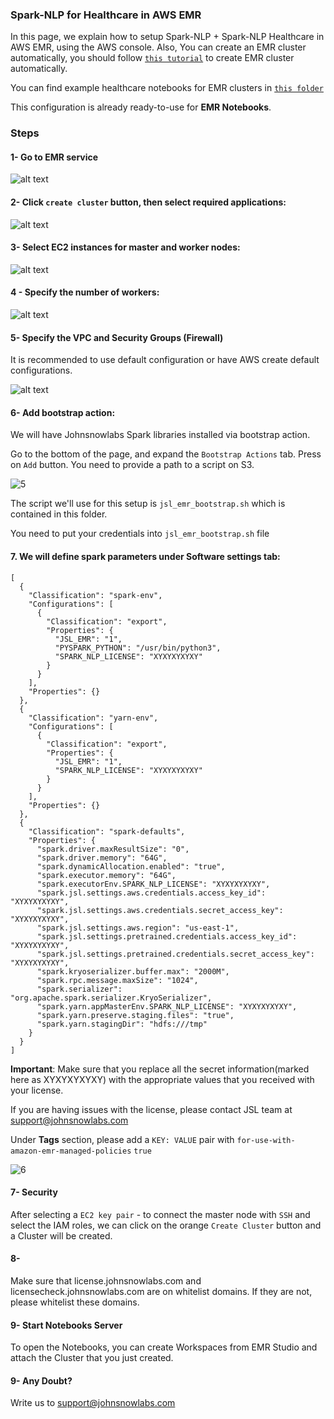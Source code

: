### Spark-NLP for Healthcare in AWS EMR

In this page, we explain how to setup Spark-NLP + Spark-NLP Healthcare in AWS EMR, using the AWS console. Also, You can create an EMR cluster automatically, you should follow [`this tutorial`](https://github.com/JohnSnowLabs/johnsnowlabs/blob/main/notebooks/create_emr_cluster.ipynb) to create EMR cluster automatically.

You can find example healthcare notebooks for EMR clusters in [`this folder`](https://github.com/JohnSnowLabs/spark-nlp-workshop/tree/master/products/emr/healthcare)

This configuration is already ready-to-use for **EMR Notebooks**.

### Steps
#### 1- Go to EMR service

![alt text](image-1.png)

#### 2- Click `create cluster` button, then select required applications:

![alt text](image.png)


#### 3-  Select EC2 instances for master and worker nodes:

![alt text](image-2.png)

#### 4 - Specify the number of workers:

![alt text](image-3.png)

#### 5- Specify the VPC and Security Groups (Firewall)
It is recommended to use default configuration or have AWS create default configurations.

![alt text](image-4.png)


#### 6- Add bootstrap action:
We will have Johnsnowlabs Spark libraries installed via bootstrap action.

Go to the bottom of the page, and expand the `Bootstrap Actions` tab. Press on `Add` button. You need to provide a path to a script on S3.

![5](https://github.com/JohnSnowLabs/spark-nlp-workshop/assets/72014272/05c3931c-16f7-47ad-b135-2612e85b3de4)


The script we'll use for this setup is `jsl_emr_bootstrap.sh` which is contained in this folder.


You need to put your credentials into `jsl_emr_bootstrap.sh` file <br/>

#### 7. We will define spark parameters under Software settings tab:

```
[
  {
    "Classification": "spark-env",
    "Configurations": [
      {
        "Classification": "export",
        "Properties": {
          "JSL_EMR": "1",
          "PYSPARK_PYTHON": "/usr/bin/python3",
          "SPARK_NLP_LICENSE": "XYXYXYXYXY"
        }
      }
    ],
    "Properties": {}
  },
  {
    "Classification": "yarn-env",
    "Configurations": [
      {
        "Classification": "export",
        "Properties": {
          "JSL_EMR": "1",
          "SPARK_NLP_LICENSE": "XYXYXYXYXY"
        }
      }
    ],
    "Properties": {}
  },
  {
    "Classification": "spark-defaults",
    "Properties": {
      "spark.driver.maxResultSize": "0",
      "spark.driver.memory": "64G",
      "spark.dynamicAllocation.enabled": "true",
      "spark.executor.memory": "64G",
      "spark.executorEnv.SPARK_NLP_LICENSE": "XYXYXYXYXY",
      "spark.jsl.settings.aws.credentials.access_key_id": "XYXYXYXYXY",
      "spark.jsl.settings.aws.credentials.secret_access_key": "XYXYXYXYXY",
      "spark.jsl.settings.aws.region": "us-east-1",
      "spark.jsl.settings.pretrained.credentials.access_key_id": "XYXYXYXYXY",
      "spark.jsl.settings.pretrained.credentials.secret_access_key": "XYXYXYXYXY",
      "spark.kryoserializer.buffer.max": "2000M",
      "spark.rpc.message.maxSize": "1024",
      "spark.serializer": "org.apache.spark.serializer.KryoSerializer",
      "spark.yarn.appMasterEnv.SPARK_NLP_LICENSE": "XYXYXYXYXY",
      "spark.yarn.preserve.staging.files": "true",
      "spark.yarn.stagingDir": "hdfs:///tmp"
    }
  }
]
```
**__Important__**:
Make sure that you replace all the secret information(marked here as XYXYXYXYXY) with the appropriate values that you received with your license.<br/> 

If you are having issues with the license, please contact JSL team at support@johnsnowlabs.com


Under **Tags** section, please add a `KEY: VALUE` pair with `for-use-with-amazon-emr-managed-policies` `true`

![6](https://github.com/JohnSnowLabs/spark-nlp-workshop/assets/72014272/0f03d691-1681-4c94-a6f0-7a62ec4605f2)


#### 7- Security
After selecting a `EC2 key pair` - to connect the master node with `SSH` and select the IAM roles, we can click on the orange `Create Cluster` button and a Cluster will be created.

#### 8-
Make sure that license.johnsnowlabs.com and licensecheck.johnsnowlabs.com are on whitelist domains. If they are not, please whitelist these domains.

#### 9- Start Notebooks Server

To open the Notebooks, you can create Workspaces from EMR Studio and attach the Cluster that you just created.

#### 9- Any Doubt?
Write us to support@johnsnowlabs.com
